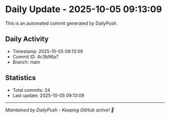 # Daily Update - 2025-10-05 09:13:09

This is an automated commit generated by DailyPush.

## Daily Activity
- Timestamp: 2025-10-05 09:13:09
- Commit ID: 4c3b96a7
- Branch: main

## Statistics
- Total commits: 24
- Last update: 2025-10-05 09:13:09

---
*Maintained by DailyPush - Keeping GitHub active! 🚀*

